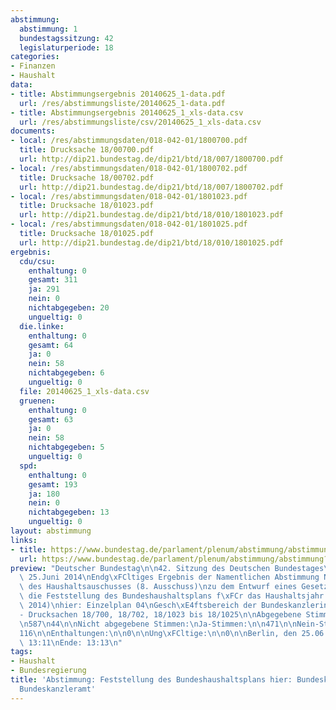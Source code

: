 ```yaml
---
abstimmung:
  abstimmung: 1
  bundestagssitzung: 42
  legislaturperiode: 18
categories:
- Finanzen
- Haushalt
data:
- title: Abstimmungsergebnis 20140625_1-data.pdf
  url: /res/abstimmungsliste/20140625_1-data.pdf
- title: Abstimmungsergebnis 20140625_1_xls-data.csv
  url: /res/abstimmungsliste/csv/20140625_1_xls-data.csv
documents:
- local: /res/abstimmungsdaten/018-042-01/1800700.pdf
  title: Drucksache 18/00700.pdf
  url: http://dip21.bundestag.de/dip21/btd/18/007/1800700.pdf
- local: /res/abstimmungsdaten/018-042-01/1800702.pdf
  title: Drucksache 18/00702.pdf
  url: http://dip21.bundestag.de/dip21/btd/18/007/1800702.pdf
- local: /res/abstimmungsdaten/018-042-01/1801023.pdf
  title: Drucksache 18/01023.pdf
  url: http://dip21.bundestag.de/dip21/btd/18/010/1801023.pdf
- local: /res/abstimmungsdaten/018-042-01/1801025.pdf
  title: Drucksache 18/01025.pdf
  url: http://dip21.bundestag.de/dip21/btd/18/010/1801025.pdf
ergebnis:
  cdu/csu:
    enthaltung: 0
    gesamt: 311
    ja: 291
    nein: 0
    nichtabgegeben: 20
    ungueltig: 0
  die.linke:
    enthaltung: 0
    gesamt: 64
    ja: 0
    nein: 58
    nichtabgegeben: 6
    ungueltig: 0
  file: 20140625_1_xls-data.csv
  gruenen:
    enthaltung: 0
    gesamt: 63
    ja: 0
    nein: 58
    nichtabgegeben: 5
    ungueltig: 0
  spd:
    enthaltung: 0
    gesamt: 193
    ja: 180
    nein: 0
    nichtabgegeben: 13
    ungueltig: 0
layout: abstimmung
links:
- title: https://www.bundestag.de/parlament/plenum/abstimmung/abstimmung?id=279
  url: https://www.bundestag.de/parlament/plenum/abstimmung/abstimmung?id=279
preview: "Deutscher Bundestag\n\n42. Sitzung des Deutschen Bundestages\nam Mittwoch,\
  \ 25.Juni 2014\nEndg\xFCltiges Ergebnis der Namentlichen Abstimmung Nr. 1\n\nBeschlussempfehlungen\
  \ des Haushaltsauschusses (8. Ausschuss)\nzu dem Entwurf eines Gesetzes\n\xFCber\
  \ die Feststellung des Bundeshaushaltsplans f\xFCr das Haushaltsjahr 2014\n(Haushalsgesetz\
  \ 2014)\nhier: Einzelplan 04\nGesch\xE4ftsbereich der Bundeskanzlerin und des Bundeskanzleramtes\n\
  - Drucksachen 18/700, 18/702, 18/1023 bis 18/1025\n\nAbgegebene Stimmen insgesamt:\n\
  \n587\n44\n\nNicht abgegebene Stimmen:\nJa-Stimmen:\n\n471\n\nNein-Stimmen:\n\n\
  116\n\nEnthaltungen:\n\n0\n\nUng\xFCltige:\n\n0\n\nBerlin, den 25.06.2014\n\nBeginn:\
  \ 13:11\nEnde: 13:13\n"
tags:
- Haushalt
- Bundesregierung
title: 'Abstimmung: Feststellung des Bundeshaushaltsplans hier: Bundeskanzlerin und
  Bundeskanzleramt'
---
```

